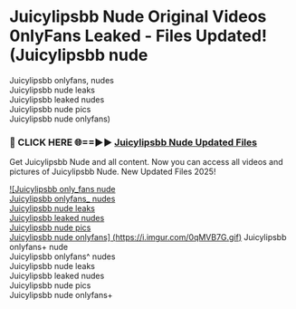 # Juicylipsbb Nude Original Videos 0nlyFans Leaked - Files Updated! (Juicylipsbb nude<br>

Juicylipsbb onlyfans, nudes<br>
Juicylipsbb nude leaks<br>
Juicylipsbb leaked nudes<br>
Juicylipsbb nude pics<br>
Juicylipsbb nude onlyfans)

<h3>🔴 CLICK HERE 🌐==►► <a href="https://tinyurl.com/leaks-videos" rel="nofollow">Juicylipsbb Nude Updated Files</a></h3>

Get Juicylipsbb Nude and all content. Now you can access all videos and pictures of Juicylipsbb Nude. New Updated Files 2025!

[![Juicylipsbb only_fans nude<br>
Juicylipsbb onlyfans_ nudes<br>
Juicylipsbb nude leaks<br>
Juicylipsbb leaked nudes<br>
Juicylipsbb nude pics<br>
Juicylipsbb nude onlyfans]
(https://i.imgur.com/0qMVB7G.gif)](https://tinyurl.com/leaks-videos)
Juicylipsbb onlyfans+ nude<br>
Juicylipsbb onlyfans^ nudes<br>
Juicylipsbb nude leaks<br>
Juicylipsbb leaked nudes<br>
Juicylipsbb nude pics<br>
Juicylipsbb nude onlyfans+